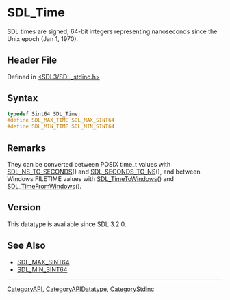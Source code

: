 # SDL_Time

SDL times are signed, 64-bit integers representing nanoseconds since the Unix epoch (Jan 1, 1970).

## Header File

Defined in [<SDL3/SDL_stdinc.h>](https://github.com/libsdl-org/SDL/blob/main/include/SDL3/SDL_stdinc.h)

## Syntax

```c
typedef Sint64 SDL_Time;
#define SDL_MAX_TIME SDL_MAX_SINT64
#define SDL_MIN_TIME SDL_MIN_SINT64
```

## Remarks

They can be converted between POSIX time_t values with
[SDL_NS_TO_SECONDS](SDL_NS_TO_SECONDS)() and
[SDL_SECONDS_TO_NS](SDL_SECONDS_TO_NS)(), and between Windows FILETIME
values with [SDL_TimeToWindows](SDL_TimeToWindows)() and
[SDL_TimeFromWindows](SDL_TimeFromWindows)().

## Version

This datatype is available since SDL 3.2.0.

## See Also

- [SDL_MAX_SINT64](SDL_MAX_SINT64)
- [SDL_MIN_SINT64](SDL_MIN_SINT64)

----
[CategoryAPI](CategoryAPI), [CategoryAPIDatatype](CategoryAPIDatatype), [CategoryStdinc](CategoryStdinc)

